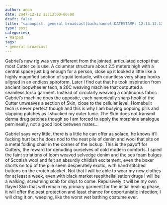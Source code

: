 ```yaml
---
author: anon
date: 2047-12-12 12:13:00+00:00
draft: false
title: "<anonpost. general broadcast|backchannel.DATESTAMP: 12:13.12.12.47>"
type: post
categories:
- Warped
tags:
- general broadcast
---
```


Gabriel’s new rig was very different from the jointed, articulated octopi that most Cutter cells use. A columnar structure about 2.5 meters high with a central space just big enough for a person, close up it looked a little like a highly magnified section of squid tentacle, with countless very sharp hooks aligned in an endless spiroform. Later I find out that he took inspiration from ancient loopwheeler tech, a 20C weaving machine that outputted a seamless torso garment. Instead of circularly weaving a continuous fabric Gabriel’s machine does the opposite, each nanonically sharp hook of the Cutter unweaves a section of Skin, close to the cellular level. Homebuilt tech is never perfect though and this is why I am busying popping pills and slapping patches as I shucked my outer tunic. The Skin does not transmit derma drug patches though so I am forced to apply the morphine analogue pernineally, not a good look between mates…

Gabriel says very little, there is a little he can offer as solace, he knows it’ll fucking hurt but he does nod to the neat pile of denim and wool that sits on a metal folding chair in the corner of the lockup. This is the payoff for Cutters, the reward for denuding ourselves of cold modern comforts. I spied the faint striations of loom weaved selvedge denim and the sea foam bulges of Scottish wool and felt an absurdly childish excitement, even the boxer shorts on top of the pile seem desperately exotic, with hand stitched buttons on the crotch placket. Not that I will be able to wear my new clothes for at least a week, even with black market reepithelialisation drugs I will be a walking, screaming scab for days to come. Repulsively it will be my own flayed Skin that will remain my primary garment for the initial healing phase, it will offer the best protection and least chance for opportunistic infection; I will drag it on, weeping, like the worst wet bathing costume ever.
